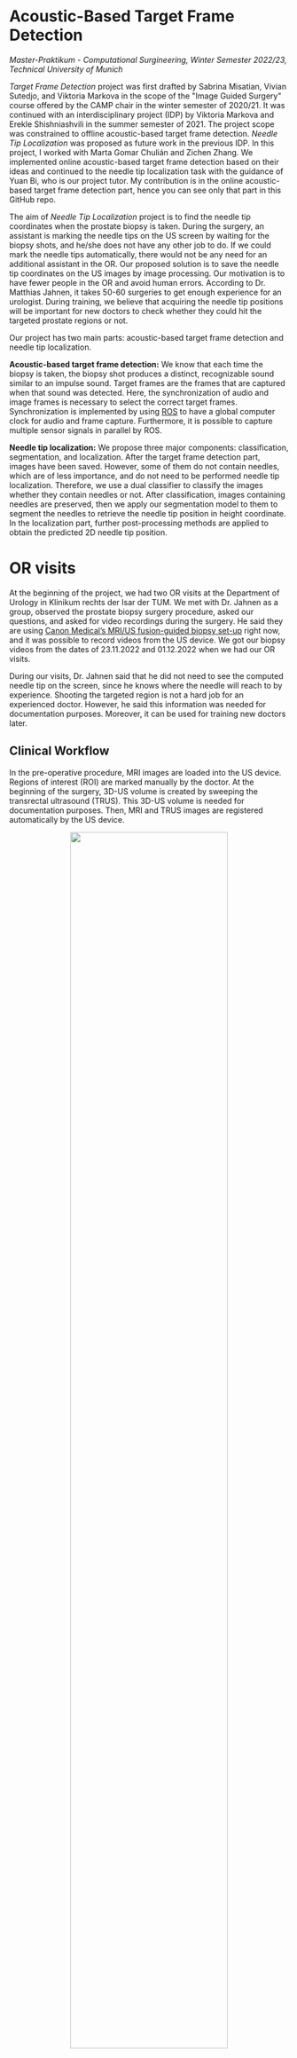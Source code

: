 # Acoustic-Based Target Frame Detection

_Master-Praktikum - Computational Surgineering, Winter Semester 2022/23, Technical University of Munich_ 

_Target Frame Detection_ project was first drafted by Sabrina Misatian, Vivian Sutedjo, and Viktoria Markova in the scope of the "Image Guided Surgery" course offered by the CAMP chair in the winter semester of 2020/21. It was continued with an interdisciplinary project (IDP) by Viktoria Markova and Erekle Shishniashvili in the summer semester of 2021. The project scope was constrained to offline acoustic-based target frame detection. _Needle Tip Localization_ was proposed as future work in the previous IDP. In this project, I worked with Marta Gomar Chulián and Zichen Zhang. We implemented online acoustic-based target frame detection based on their ideas and continued to the needle tip localization task with the guidance of Yuan Bi, who is our project tutor. My contribution is in the online acoustic-based target frame detection part, hence you can see only that part in this GitHub repo. 

The aim of _Needle Tip Localization_ project is to find the needle tip coordinates when the prostate biopsy is taken. During the surgery, an assistant is marking the needle tips on the US screen by waiting for the biopsy shots, and he/she does not have any other job to do. If we could mark the needle tips automatically, there would not be any need for an additional assistant in the OR. Our proposed solution is to save the needle tip coordinates on the US images by image processing. Our motivation is to have fewer people in the OR and avoid human errors. According to Dr. Matthias Jahnen, it takes 50-60 surgeries to get enough experience for an urologist. During training, we believe that acquiring the needle tip positions will be important for new doctors to check whether they could hit the targeted prostate regions or not.   

Our project has two main parts: acoustic-based target frame detection and needle tip localization. 

**Acoustic-based target frame detection:** We know that each time the biopsy is taken, the biopsy shot produces a distinct, recognizable sound similar to an impulse sound. Target frames are the frames that are captured when that sound was detected. Here, the synchronization of audio and image frames is necessary to select the correct target frames. Synchronization is implemented by using [ROS](https://www.ros.org/) to have a global computer clock for audio and frame capture. Furthermore, it is possible to capture multiple sensor signals in parallel by ROS. 

**Needle tip localization:** We propose three major components:
classification, segmentation, and localization. After the target frame detection
part, images have been saved. However, some of them do not contain needles, which
are of less importance, and do not need to be performed needle tip localization.
Therefore, we use a dual classifier to classify the images whether they contain
needles or not. After classification, images containing needles are preserved,
then we apply our segmentation model to them to segment the needles to retrieve
the needle tip position in height coordinate. In the localization part, further
post-processing methods are applied to obtain the predicted 2D needle tip position.

# OR visits  

At the beginning of the project, we had two OR visits at the Department of Urology in Klinikum rechts der Isar der TUM. We met with Dr. Jahnen as a group, observed the prostate biopsy surgery procedure, asked our questions, and asked for video recordings during the surgery. He said they are using [Canon Medical’s MRI/US fusion-guided biopsy set-up](https://at.medical.canon/wp-content/uploads/sites/18/2020/11/DC_Clinical-value-of-multi-parametric-ultrasound-and-MRI-US-fusion-guided-biopsy-for-prostate-cancer-detection-and-visualization.pdf) right now, and it was possible to record videos from the US device. We got our biopsy videos from the dates of 23.11.2022 and 01.12.2022 when we had our OR visits. 

During our visits, Dr. Jahnen said that he did not need to see the computed needle tip on the screen, since he knows where the needle will reach to by experience. Shooting the targeted region is not a hard job for an experienced doctor. However, he said this information was needed for documentation purposes. Moreover, it can be used for training new doctors later. 

## Clinical Workflow 

In the pre-operative procedure, MRI images are loaded into the US device.
Regions of interest (ROI) are marked manually by the doctor. At the beginning of the 
surgery, 3D-US volume is created by sweeping the transrectal ultrasound
(TRUS). This 3D-US volume is needed for documentation purposes. Then, MRI
and TRUS images are registered automatically by the US device. 

<p align="center">
    <img src="figures/clinical_workflow_1.png" width="75%">
</p>

MRI and US images are fused to see the ROIs in the TRUS images. Fusion-guided biopsies are taken from the patient. The assistant is waiting 
for the biopsies, and then marking the needle tips for each case. The 
marked tip coordinates are saved for documentation. 
*Our project is restricted to the needle tip localization in this step.*
*You can see the corresponding steps as blue boxes in the following figure:*

<p align="center">
    <img src="figures/clinical_workflow_2.png" width="75%">
</p>

After the surgery, the doctor can see the 3D-MRI image of prostate. 
Firstly, he segments the prostate by selecting some points on the contours
of the prostate region on 2D slice images (coronal, sagital, and 
horizontal). Lastly, the biopsy positions can be seen on the 3D prostate
volume. This is a self-check for the doctor to see how successful was the prostate biopsy surgery.
This can also be given to the patient as a report. 
 
<p align="center">
    <img src="figures/clinical_workflow_3.png" width="75%">
</p>
 
# Data 

When we started the project, we had surgery videos and their audio files from the previous IDP. Available audio files were recorded by a smart phone, Xiaomi Redmi 9, approximately 3 meters away from the patient. Their quality was good enough to hear the biopsy shots. We could not take any audio recording in the OR visits due to data privacy issues, therefore we used the old audio files in our demo by editing the biopsy videos. 

Old videos had image resolution of 950x540, which was not high enough for image processing. For this reason, we created a new dataset with image resolution of 1280x960. Temporal resolution was 30 frames per second (fps) for both cases. 

## Data Preparation

DICOM files per each surgery were exported from the US device. DICOM files were converted to videos as AVI format. The exported videos were not non-stop videos and some of them did not have biopsy shots. Firstly, we discarded the videos having no biopsy shot, and then cropped the videos such that each video has exactly one biopsy shot. Here, you can see the available label folders from two days. 

    labels
    └──20221125    # day 1 
        ├──120656         # surgery 1 
        ├──120847         # surgery 2
        ├──122004         # surgery 3
        └──122105         # surgery 4
    └──20221201    # day 2
        └──125708         # surgery 1 

No assistance was provided for labeling the needles on TRUS images, therefore we had to label the frames using a medical image software program. [ImFusion Suite](https://www.imfusion.com/products/imfusion-suite) program was used to create needle segmentation labels. For each biopsy shot, biopsy needle was present in around 15-20 frames. 

<img src="figures/labeling.png" width="75%">

# Methodology 

<p align="center">
    <img src="figures/big_picture_updated.png" width="75%">
</p> 

As you see in the big picture, image frames are received from the US device by a frame grabber, which is an analog-to-digital converter (ADC). Audio is read by a separate microphone and processed for biopsy shout sound detection. After synchronization, the US images are fed to needle tip localization models. The result is saved. Ideally, the result is sent back to the US device for documentation step, but this last step is not implemented. 

* System Requirements 
    * Python version: Python 3.7, required Python packages are listed in [requirement.txt](requirements.txt).
    * ROS:            ROS Noetic (not supported by Ubuntu 22)
    * OS:             Only Ubuntu 20.04, not supported by Windows. 
    * Frame grabber:  Magewell UB Capture HDMI Plus
    * Microphone:     Built-in microphone of computer 
    * Memory usage:   25.18 MB (except for saved shot folders)

## Acoustic-based Target Frame Detection

The computer is connected to the US device to capture frames from the US screen. Saving all of the captured frames is not memory-efficient. 30 frames are captured per second during approximately _10 minutes_, which makes 18000 frames in total. One cropped frame allocates 212 KB on the disc, so it makes 3.64 GB at the end for one surgery. More importantly, it is computationally demanding for our needle tip localization model to process all of the frames. 

As a solution, target frame detection was proposed in the previous IDP. If we take the frames which are only around the biopsy shot sound, they are going to be enough for the needle detection models and the system will be memory- and computationally-efficient. Audio and frame files are captured in parallel by using ROS. By online audio processing, the biopsy shot times are determined by the audio peak detection method, and only the frames around this peak time are saved inside some separate shot folders. 

### ROS

Before this project, any of us did not have experience with ROS before. Firstly, we followed the [ROS tutorials](http://wiki.ros.org/ROS/Tutorials) from their official website. Later, we started to work on the ROS package "frame grabber",  which was provided by our tutor.  

<img src="figures/rosgraph.png" width = "50%"> 

There are 3 ROS nodes in the ROS package: `frame_capture_node`, `audio_publisher_node`, and `target_frame_detection_node`. `audio_publisher_node` is a Publisher node, `target_frame_detection_node` is a Subscriber node, and they are connected to the topic `audio`. 

* Command to run the ROS package: 

```
roscore
roslaunch us_dev_screen_capture start_screen_cap.launch
```

* `frame_capture_node`: Capturing and saving the frames as PNG files with their timestamp. Timestamps are taken from the global ROS clock. The filenames are saved as "seconds_miliseconds.png" inside "Image Data" folder. 

* `audio_publisher_node`: Capturing and saving the audio files as WAV files with their timestamps inside "Audio Data" folder, and publishing the audio filenames as `String` messages to the topic `audio`. Timestamps are again taken from the global ROS clock and saved similarly. 

* `target_frame_detection_node`: Subscribing the audio filenames, which are `String` messages, from the topic `audio`. The WAV files are processed to detect whether any biopsy shot occured. If any biopsy shot was detected, the target frames are moved to another "shot" subfolder inside "Biopsy Data" folder. Old audio files and image frames are deleted. Synchronization between audio and frames are guarenteed by the timestamps of audio files and image frames. 

Audio-frame synchronization is implemented by the topic "audio". Our approach is to save the audio files and image frames from the previous 3 seconds, and delete them after target frame detection is over. In each iteration, 3 audio files exist and only the first 2 audio files are processed. We are processing only the first 2 audio files, since if we detect the peak at the end of the 2nd audio file, then it means we would need the frames around the biopsy shot time. These frames would correspond to the frames that we capture at the same time with the 3rd audio file. Therefore, we do not process the 3rd audio file, but just to keep it to have the necessary frames with the correspoding timestamp. 

Maximum biopsy shot duration is assumed to be 1 second. Each audio file is stored with the time step of 1 second. The reading of the audio files is done for the last 1.5 seconds out of the 2 seconds of the processed audio files. With this sliding winddow approach, it is ensured that the peak time will not be missed in between the starting and end times of the audio files. Besides, in case the peak is detected, the following iteration will be skipped not to detect it twice.  

<p align="center">
    <img src="figures/onlinecapture_diagrams1.png" width="100%">
</p>

Memory usage of audio capture: 3 audio files are saved when the audio processing starts, and the 4th audio file is being saved. 1 audio file allocates 88.1 KB space on the disc, which makes 4 x 88.1 KB = 352.4 KB.

Memory usage of frame capture: 3 audio files correspond to 3 seconds for image frames, and the image frames of the 4th second are being saved. 1 image frame allocates 212 KB space in the disc, then it makes maximum 30 x 4 x 212 KB = 24.84 MB.  

Note: The possible offsets of captured frames and audio files due to hardware delays are ignored, since we did not observe any severe problem during this project. When there is any audio/frame capture offset, the start and end times of the time interval can be adjusted by this observed offset time. 

### Online Audio Detection 

[PyAudio](https://pypi.org/project/PyAudio/) library is used for online audio processing instead of [librosa](https://librosa.org/blog/2019/07/29/stream-processing/), which was used in the previous IDP, since librosa does not support online audio processing. PyAudio provides Python bindings for PortAudio, which is the cross-platform, audio I/O library. 
<!-- https://people.csail.mit.edu/hubert/pyaudio/docs/#pyaudio-documentation -->

One needs to configure the stream parameters for audio processing. 

Configuration of the stream parameters: 
* `format`: Portaudio sample format
* `channels`: channel numbers of the sound device, usually 1 or 2 
* `rate`: sampling rate, also called as frame rate, usually 44100 or 48000 
* `frames_per_buffer`: chunks sizes 
* `input`: input mode, stream can capture online audio from the current input device (microphone)
* `output` output mode, stream will be feeding to the current output device (speaker)  

#### Biopsy Sound Detection Method 

In the previous IDP, gradient method was proposed as the last decision to detect peak sounds. There are two derivative methods to use: `grad_1` and `grad_4`. It was stated that 4th derivative method was expected to perform better as literature review suggested, but in practice 1st derivative was better. We also observed the same situation, and therefore `grad_1` is used in the gradient peak detection method. The user can add also other peak detection methods to [audio_peak_detectors.py](ros_package/framegrabber/us_device_screen_capture/src/audio_peak_detectors.py). We did not focus on the development of peak detection methods, since it was out of this project's scope. 

### Online Frame Capture 

Firstly, we started to work with the frame grabber [Epiphan DVI2USB 3.0](https://www.epiphan.com/products/dvi2usb-3-0/tech-specs/). This frame grabber was taken from the US device in the CAMP Chair at the Garching campus. We encountered the problem that this frame grabber was not supported by Linux OS anymore, but only Windows. We needed to work on Ubuntu 20, since ROS Noetics did not have the OS support with Windows. Hence, we changed our frame grabber to [Magewell UB Capture HDMI Plus](https://www.magewell.com/products/usb-capture-hdmi-plus). It supports capture resolutions up to 2048 x 2160 and frame rate up to 120 fps, which satisfies our specifications with the US device. This frame grabber was taken from the IFL Lab at TUM Klinikum rechts der Isar. We went to the IFL lab each time to work with the frame grabber and to have discussion meetings with our tutor. 

OpenCV library is used to capture the US device screen by using frame grabber. Frame rate is set to 30 fps in our code, since the videos from the surgeries had also frame rate of 30 fps in DICOM files. The user needs to set the screen capture configurations from [screen_cap_config.yaml](ros_package/framegrabber/us_device_screen_capture/config/screen_cap_config.yaml). Frame resolution is set to 1920 x 1080 (width x height). The cropped frame coordinates are set so as to crop the US image by discarding the MRI image. The blank parts are also discarded from the left and right sides. Their resolution is 720 x 1080.
# Demo 

The left-side laptop is capturing frames from the right-side laptop, which is simulating 
the US device. The biopsy shot video was played on the right-side laptop and the video audio 
was amplified by the speaker next to the capture device. We used the video 
[data/videos/20221125/120847](data/videos/20221125/120847) and edited the audio 
with the previous IDP's sample audio files.  

<p align="center">
    <img src="figures/demo_setup.png" width="50%">
</p> 

There are 3 shot sounds in the demo video: 

<p align="center">
    <img src="figures/audio_demo.png" width="50%">
</p> 

The captured shot frames are saved inside "Shot" folders in this main folder: [demo/Biopsy Data](demo/Biopsy Data). 

You can find the demo video for target frame detection here: [demo/demo_target_frame_detection.mp4](demo/demo_target_frame_detection.mp4). 

